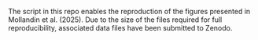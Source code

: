 The script in this repo enables the reproduction of the figures presented in Mollandin et al. (2025).
Due to the size of the files required for full reproducibility, associated
data files have been submitted to Zenodo.
